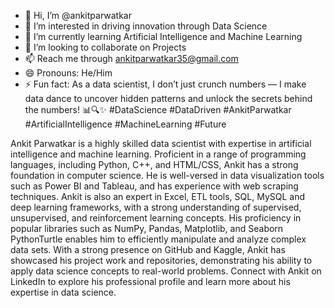 - 👋 Hi, I’m @ankitparwatkar
- 👀 I’m interested in driving innovation through Data Science
- 🌱 I’m currently learning Artificial Intelligence and Machine Learning 
- 💞️ I’m looking to collaborate on Projects 
- 📫 Reach me through ankitparwatkar35@gmail.com
- 😄 Pronouns: He/Him
- ⚡ Fun fact: As a data scientist, I don’t just crunch numbers — I make data dance to uncover hidden patterns and unlock the secrets behind the numbers! 📊🔍✨ #DataScience #DataDriven #AnkitParwatkar #ArtificialIntelligence #MachineLearning #Future

Ankit Parwatkar is a highly skilled data scientist with expertise in artificial intelligence and machine learning. Proficient in a range of programming languages, including Python, C++, and HTML/CSS, Ankit has a strong foundation in computer science. He is well-versed in data visualization tools such as Power BI and Tableau, and has experience with web scraping techniques. Ankit is also an expert in Excel, ETL tools, SQL, MySQL and deep learning frameworks, with a strong understanding of supervised, unsupervised, and reinforcement learning concepts. His proficiency in popular libraries such as NumPy, Pandas, Matplotlib, and Seaborn PythonTurtle enables him to efficiently manipulate and analyze complex data sets. With a strong presence on GitHub and Kaggle, Ankit has showcased his project work and repositories, demonstrating his ability to apply data science concepts to real-world problems. Connect with Ankit on LinkedIn to explore his professional profile and learn more about his expertise in data science.


